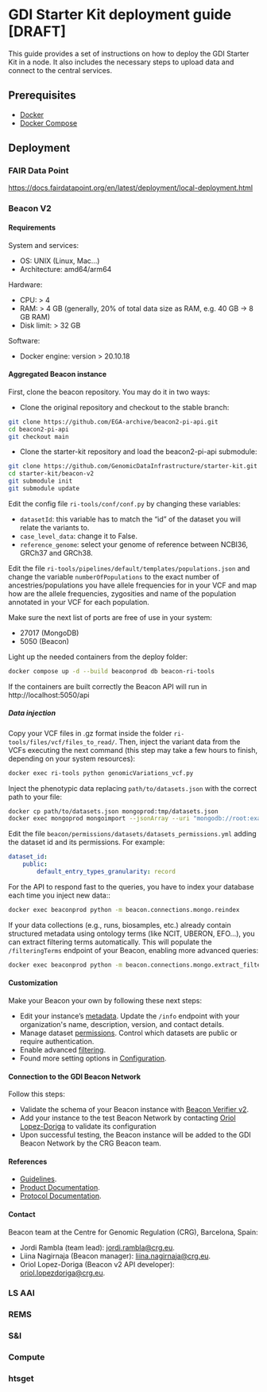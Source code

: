 # GDI Starter Kit deployment guide [DRAFT]

This guide provides a set of instructions on how to deploy the GDI Starter Kit
in a node. It also includes the necessary steps to upload data and connect to
the central services.


## Prerequisites

- [Docker](https://docs.docker.com/engine/install/)
- [Docker Compose](https://docs.docker.com/compose/install/)



## Deployment

### FAIR Data Point

https://docs.fairdatapoint.org/en/latest/deployment/local-deployment.html

### Beacon V2

#### Requirements

System and services:
- OS: UNIX (Linux, Mac…)
- Architecture: amd64/arm64

Hardware:
- CPU: > 4
- RAM: > 4 GB (generally, 20% of total data size as RAM, e.g. 40 GB -> 8 GB RAM)
- Disk limit: > 32 GB

Software:
- Docker engine: version > 20.10.18


#### Aggregated Beacon instance

First, clone the beacon repository. You may do it in two ways:

- Clone the original repository and checkout to the stable branch:
```bash
git clone https://github.com/EGA-archive/beacon2-pi-api.git
cd beacon2-pi-api
git checkout main
```

- Clone the starter-kit repository and load the beacon2-pi-api submodule:

```bash
git clone https://github.com/GenomicDataInfrastructure/starter-kit.git
cd starter-kit/beacon-v2
git submodule init
git submodule update
```

Edit the config file `ri-tools/conf/conf.py` by changing these variables:

- `datasetId`: this variable has to match the “id” of the dataset you will relate the
variants to.
- `case_level_data`: change it to False.
- `reference_genome`: select your genome of reference between NCBI36, GRCh37 and GRCh38.

Edit the file `ri-tools/pipelines/default/templates/populations.json` and change the variable
`numberOfPopulations` to the exact number of ancestries/populations you have allele frequencies for in your VCF and map
how are the allele frequencies, zygosities and name of the population annotated in your VCF for each population.

Make sure the next list of ports are free of use in your system:

- 27017 (MongoDB)
- 5050 (Beacon)

Light up the needed containers from the deploy folder:

```bash
docker compose up -d --build beaconprod db beacon-ri-tools
```

If the containers are built correctly the Beacon API will run in http://localhost:5050/api


##### Data injection

Copy your VCF files in .gz format inside the folder `ri-tools/files/vcf/files_to_read/`. Then, inject the variant data
from the VCFs executing the next command (this step may take a few hours to finish, depending on your system resources):

```bash
docker exec ri-tools python genomicVariations_vcf.py
```

Inject the phenotypic data replacing `path/to/datasets.json` with the correct path to your file:

```bash
docker cp path/to/datasets.json mongoprod:tmp/datasets.json
docker exec mongoprod mongoimport --jsonArray --uri "mongodb://root:example@127.0.0.1:27017/beacon?authSource=admin" --file /tmp/datasets.json --collection datasets
```

Edit the file `beacon/permissions/datasets/datasets_permissions.yml` adding the dataset id and its permissions. For
example:

```yaml
dataset_id:
    public:
        default_entry_types_granularity: record
```

For the API to respond fast to the queries, you have to index your database each time you inject new data::

```bash
docker exec beaconprod python -m beacon.connections.mongo.reindex
```

If your data collections (e.g., runs, biosamples, etc.) already contain structured metadata using ontology terms
(like NCIT, UBERON, EFO...), you can extract filtering terms automatically. This will populate the `/filteringTerms` endpoint of your Beacon, enabling more advanced queries:

```bash
docker exec beaconprod python -m beacon.connections.mongo.extract_filtering_terms
```


#### Customization

Make your Beacon your own by following these next steps:

- Edit your instance’s [metadata](https://beacon-documentation-demo.ega-archive.org/configuration#editing-beacon-info). Update the `/info` endpoint with your organization's name, description, version, and contact details.
- Manage dataset [permissions](https://beacon-documentation-demo.ega-archive.org/configuration#managing-dataset-permissions). Control which datasets are public or require authentication.
- Enable advanced [filtering](https://beacon-documentation-demo.ega-archive.org/filtering-terms#extract-terms).
- Found more setting options in [Configuration](https://beacon-documentation-demo.ega-archive.org/configuration).


#### Connection to the GDI Beacon Network

Follow this steps:

- Validate the schema of your Beacon instance with [Beacon Verifier v2](https://beacon-verifier-demo.ega-archive.org/).
- Add your instance to the test Beacon Network by contacting [Oriol Lopez-Doriga](#contact) to validate its configuration
- Upon successful testing, the Beacon instance will be added to the GDI Beacon Network by the CRG Beacon team.

#### References

- [Guidelines](https://docs.google.com/document/d/1nytWC6QOvaLmoJd0OBOENc52gEXagXzI).
- [Product Documentation](https://beacon-documentation-demo.ega-archive.org/).
- [Protocol Documentation](https://docs.genomebeacons.org/).

#### Contact

Beacon team at the Centre for Genomic Regulation (CRG), Barcelona, Spain:

- Jordi Rambla (team lead): jordi.rambla@crg.eu.
- Liina Nagirnaja (Beacon manager): liina.nagirnaja@crg.eu.
- Oriol Lopez-Doriga (Beacon v2 API developer): oriol.lopezdoriga@crg.eu. 

### LS AAI

### REMS

### S&I

### Compute

### htsget

